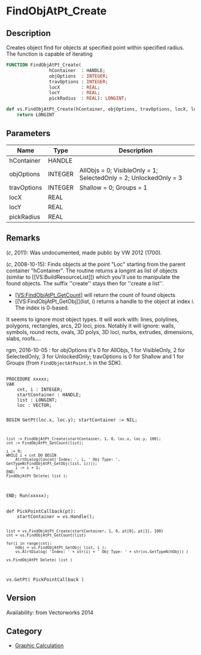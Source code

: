 # FindObjAtPt_Create

## Description
Creates object find for objects at specified point within specified radius. The function is capable of iterating

```pascal
FUNCTION FindObjAtPt_Create(
				hContainer  : HANDLE;
				objOptions  : INTEGER;
				travOptions : INTEGER;
				locX        : REAL;
				locY        : REAL;
				pickRadius  : REAL): LONGINT;
```

```python
def vs.FindObjAtPt_Create(hContainer, objOptions, travOptions, locX, locY, pickRadius):
    return LONGINT
```

## Parameters
|Name|Type|Description|
|---|---|---|
|hContainer|HANDLE|   |
|objOptions|INTEGER|AllObjs = 0; VisibleOnly = 1; SelectedOnly = 2; UnlockedOnly = 3|
|travOptions|INTEGER|Shallow = 0; Groups = 1|
|locX|REAL|   |
|locY|REAL|   |
|pickRadius|REAL|   |

## Remarks
(*_c_*, 2011): Was undocumented, made public by VW 2012 (1700).

(*_c_*, 2008-10-15): Finds objects at the point "Loc" starting from the parent container "hContainer". The routine returns a longint as list of objects (similar to [[VS:BuildResourceList]]) which you'll use to manipulate the found objects. The suffix ''create'' stays then for ''create a list''.
* [[VS:FindObjAtPt_GetCount]](list) will return the count of found objects
* [[VS:FindObjAtPt_GetObj]](list, i) returns a handle to the object at index i. The index is 0-based.

It seems to ignore most object types. It will work with: lines, polylines, polygons, rectangles, arcs, 2D loci, pios. Notably it will ignore: walls, symbols, round rects, ovals, 3D polys, 3D loci, nurbs, extrudes, dimensions, slabs, roofs....

rgm, 2016-10-05 : for objOptions it's 0 for AllObjs, 1 for VisibleOnly, 2 for SelectedOnly, 3 for UnlockedOnly; travOptions is 0 for Shallow and 1 for Groups (from `FindObjectAtPoint.h` in the SDK).

<code lang="pas">
PROCEDURE xxxxx;
VAR
	cnt, i : INTEGER;
	startContainer : HANDLE;
	list : LONGINT;
	loc	: VECTOR;
		
BEGIN
	GetPt(loc.x, loc.y);
	startContainer := NIL;
	
	list := FindObjAtPt_Create(startContainer, 1, 0, loc.x, loc.y, 100);
	cnt := FindObjAtPt_GetCount(list);
	
	i := 0;
	WHILE i < cnt DO BEGIN
		AlrtDialog(Concat('Index: ', i, ' Obj Type: ', GetTypeN(FindObjAtPt_GetObj(list, i))));
		i := i + 1;
	END;
	FindObjAtPt_Delete( list );
END;
Run(xxxxx);</code>

<code lang='py'>
def PickPointCallback(pt):
	startContainer = vs.Handle();
	
	list = vs.FindObjAtPt_Create(startContainer, 1, 0, pt[0], pt[1], 100)
	cnt = vs.FindObjAtPt_GetCount(list)
	
	for(i in range(cnt):
		hObj = vs.FindObjAtPt_GetObj( list, i );
		vs.AlrtDialog( 'Index: ' + str(i) + ' Obj Type: ' + str(vs.GetTypeN(hObj)) )

	vs.FindObjAtPt_Delete( list )


vs.GetPt( PickPointCallback )
</code>

## Version
Availability: from Vectorworks 2014

## Category
* [Graphic Calculation](../Categories/Graphic%20Calculation.md)
